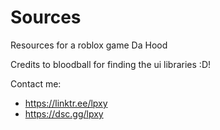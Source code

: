 # Sources
Resources for a roblox game Da Hood

Credits to bloodball for finding the ui libraries :D!

Contact me:
- https://linktr.ee/lpxy
- https://dsc.gg/lpxy
